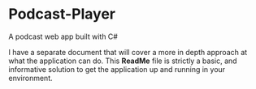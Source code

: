 # Podcast-Player
A podcast web app built with C#

I have a separate document that will cover a more in depth approach at what the application can do. This **ReadMe** file is
strictly a basic, and informative solution to get the application up and running in your environment.


